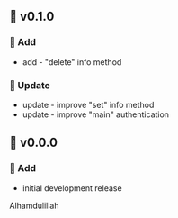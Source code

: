 ## 🔖 v0.1.0
### 🌱 Add
- add - "delete" info method
### 🌴 Update
- update - improve "set" info method
- update - improve "main" authentication


## 🔖 v0.0.0
### 🌱 Add
- initial development release

Alhamdulillah
